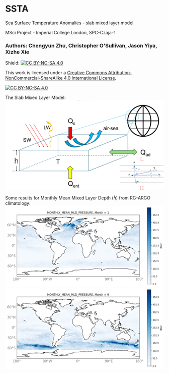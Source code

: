 # SSTA
Sea Surface Temperature Anomalies - slab mixed layer model

MSci Project - Imperial College London, SPC-Czaja-1

### Authors: Chengyun Zhu, Christopher O'Sullivan, Jason Yiya, Xizhe Xie

Shield: [![CC BY-NC-SA 4.0][cc-by-nc-sa-shield]][cc-by-nc-sa]

This work is licensed under a
[Creative Commons Attribution-NonCommercial-ShareAlike 4.0 International License][cc-by-nc-sa].

[![CC BY-NC-SA 4.0][cc-by-nc-sa-image]][cc-by-nc-sa]

[cc-by-nc-sa]: http://creativecommons.org/licenses/by-nc-sa/4.0/
[cc-by-nc-sa-image]: https://licensebuttons.net/l/by-nc-sa/4.0/88x31.png
[cc-by-nc-sa-shield]: https://img.shields.io/badge/License-CC%20BY--NC--SA%204.0-lightgrey.svg


The Slab Mixed Layer Model:
![image](.readme_archive/sml.png)

Some results for Monthly Mean Mixed Layer Depth ($\bar{h}$) from RG-ARGO climatology:
![image](.readme_archive/hbar_jan.png)
![image](.readme_archive/hbar_sep.png)